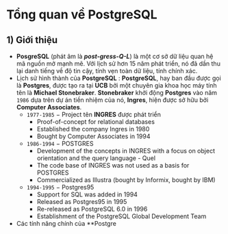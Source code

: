 # Tổng quan về PostgreSQL
## **1) Giới thiệu**
- **PosgreSQL** (phát âm là ***post-gress-Q-L***) là một cơ sở dữ liệu quan hệ mã nguồn mở mạnh mẽ. Với lịch sử hơn 15 năm phát triển, nó đã dần thu lại danh tiếng về độ tin cậy, tính vẹn toàn dữ liệu, tính chính xác.
- Lịch sử hình thành của **PostgreSQL** : **PostgreSQL**, hay ban đầu được gọi là **Postgres**, được tạo ra tại **UCB** bởi một chuyên gia khoa học máy tính tên là **Michael Stonebraker**. **Stonebraker** khởi động **Postgres** vào năm `1986` dựa trên dự án tiền nhiệm của nó, **Ingres**, hiện được sở hữu bởi **Computer Associates**.
    - `1977-1985` − Project tên **INGRES** được phát triển 
        - Proof-of-concept for relational databases
        - Established the company Ingres in 1980
        - Bought by Computer Associates in 1994
    - `1986-1994` − POSTGRES
        - Development of the concepts in INGRES with a focus on object orientation and the query language - Quel
        - The code base of INGRES was not used as a basis for POSTGRES
        - Commercialized as Illustra (bought by Informix, bought by IBM)
    - `1994-1995` − Postgres95
        - Support for SQL was added in 1994
        - Released as Postgres95 in 1995
        - Re-released as PostgreSQL 6.0 in 1996
        - Establishment of the PostgreSQL Global Development Team
- Các tính năng chính của **Postgre